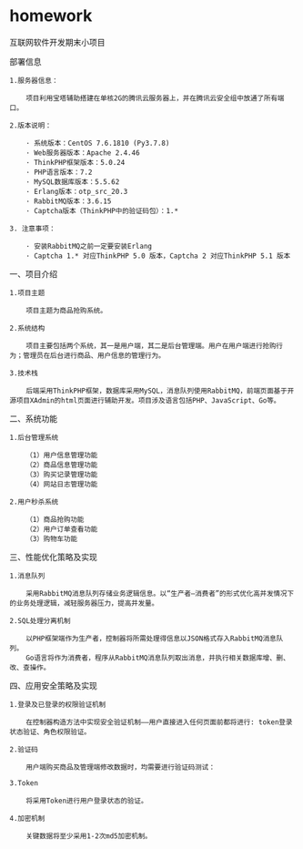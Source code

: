 # homework
互联网软件开发期末小项目

部署信息

    1.服务器信息：
    
        项目利用宝塔辅助搭建在单核2G的腾讯云服务器上，并在腾讯云安全组中放通了所有端口。
        
    2.版本说明：
    
        · 系统版本：CentOS 7.6.1810 (Py3.7.8)
        · Web服务器版本：Apache 2.4.46
        · ThinkPHP框架版本：5.0.24
        · PHP语言版本：7.2
        · MySQL数据库版本：5.5.62
        · Erlang版本：otp_src_20.3
        · RabbitMQ版本：3.6.15
        · Captcha版本（ThinkPHP中的验证码包）：1.*

    3. 注意事项：
    
        · 安装RabbitMQ之前一定要安装Erlang
        · Captcha 1.* 对应ThinkPHP 5.0 版本，Captcha 2 对应ThinkPHP 5.1 版本

一、项目介绍

    1.项目主题

        项目主题为商品抢购系统。

    2.系统结构

        项目主要包括两个系统，其一是用户端，其二是后台管理端。用户在用户端进行抢购行为；管理员在后台进行商品、用户信息的管理行为。

    3.技术栈

        后端采用ThinkPHP框架，数据库采用MySQL，消息队列使用RabbitMQ，前端页面基于开源项目XAdmin的html页面进行辅助开发。项目涉及语言包括PHP、JavaScript、Go等。


二、系统功能

    1.后台管理系统

        （1）用户信息管理功能
        （2）商品信息管理功能
        （3）购买记录管理功能
        （4）网站日志管理功能

    2.用户秒杀系统

        （1）商品抢购功能
        （2）用户订单查看功能
        （3）购物车功能

三、性能优化策略及实现

    1.消息队列

        采用RabbitMQ消息队列存储业务逻辑信息。以“生产者—消费者”的形式优化高并发情况下的业务处理逻辑，减轻服务器压力，提高并发量。

    2.SQL处理分离机制

        以PHP框架端作为生产者，控制器将所需处理得信息以JSON格式存入RabbitMQ消息队列。
        Go语言将作为消费者，程序从RabbitMQ消息队列取出消息，并执行相关数据库增、删、改、查操作。

四、应用安全策略及实现

    1.登录及已登录的权限验证机制

        在控制器构造方法中实现安全验证机制——用户直接进入任何页面前都将进行: token登录状态验证、角色权限验证。

    2.验证码

        用户端购买商品及管理端修改数据时，均需要进行验证码测试：

    3.Token

        将采用Token进行用户登录状态的验证。

    4.加密机制

        关键数据将至少采用1-2次md5加密机制。
 
 
